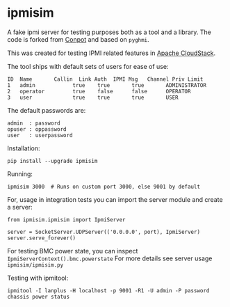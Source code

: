 # ipmisim

A fake ipmi server for testing purposes both as a tool and a library.
The code is forked from [Conpot](http://conpot.org/) and based on `pyghmi`.

This was created for testing IPMI related features in [Apache CloudStack](http://cloudstack.apache.org).

The tool ships with default sets of users for ease of use:

    ID  Name       Callin  Link Auth  IPMI Msg   Channel Priv Limit
    1   admin            true    true       true       ADMINISTRATOR
    2   operator         true    false      false      OPERATOR
    3   user             true    true       true       USER

The default passwords are:

    admin  : password
    opuser : oppassword
    user   : userpassword

Installation:

    pip install --upgrade ipmisim

Running:

    ipmisim 3000  # Runs on custom port 3000, else 9001 by default

For, usage in integration tests you can import the server module and create a server:

    from ipmisim.ipmisim import IpmiServer

    server = SocketServer.UDPServer(('0.0.0.0', port), IpmiServer)
    server.serve_forever()

For testing BMC power state, you can inspect `IpmiServerContext().bmc.powerstate`
For more details see server usage `ipmisim/ipmisim.py`

Testing with ipmitool:

    ipmitool -I lanplus -H localhost -p 9001 -R1 -U admin -P password chassis power status
